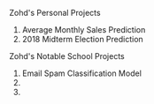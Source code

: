 Zohd's Personal Projects
1. Average Monthly Sales Prediction
2. 2018 Midterm Election Prediction

Zohd's Notable School Projects
1. Email Spam Classification Model
2. 
3.
